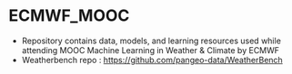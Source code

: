 # ECMWF_MOOC
- Repository contains data, models, and learning resources used while attending MOOC Machine Learning in Weather &amp; Climate by ECMWF
- Weatherbench repo : https://github.com/pangeo-data/WeatherBench
